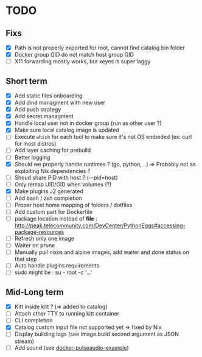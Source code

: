 # TODO
## Fixs

- [x] Path is not properly exported for root, cannot find catalog bin folder
- [x] Docker group GID do not match host group GID
- [ ] X11 forwarding mostly works, but xeyes is super laggy

## Short term

- [x] Add static files onboarding
- [x] Add dind managment with new user
- [x] Add push strategy
- [x] Add secret managment
- [x] Handle local user not in docker group (run as other user ?)
- [x] Make sure local catalog image is updated
- [ ] Execute `which` for each tool to make sure it's not OS embeded (ex: curl for most distros)
- [ ] Add layer caching for prebuild
- [ ] Better logging
- [x] Should we properly handle runtimes ? (go, python, ..) => Probably not as exploiting Nix dependencies ?
- [ ] Shoud share PID with host ? (--pid=host)
- [ ] Only remap UID/GID when volumes (?)
- [x] Make plugins J2 generated
- [ ] Add bash / zsh completion
- [ ] Proper host home mapping of folders / dotfiles
- [ ] Add custom part for Dockerfile
- [ ] package location instead of __file__ : http://peak.telecommunity.com/DevCenter/PythonEggs#accessing-package-resources
- [ ] Refresh only one image
- [ ] Waiter on prune
- [ ] Manually pull nixos and alpine images, add waiter and done status on that step
- [ ] Auto handle plugins requirements
- [ ] sudo might be : su - root -c '...'

## Mid-Long term

- [x] Kitt inside kitt ? (=> added to catalog)
- [ ] Attach other TTY to running kitt container
- [ ] CLI completion
- [x] Catalog custom input file not supported yet => fixed by Nix
- [ ] Display building logs (see Image.build second argument as JSON stream)
- [ ] Add sound (see [docker-pulseaudio-example](https://github.com/TheBiggerGuy/docker-pulseaudio-example))
